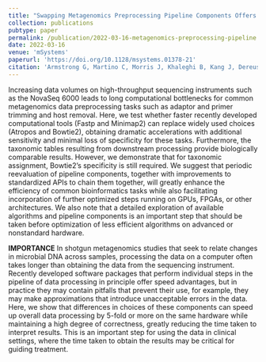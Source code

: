 ```yaml
---
title: "Swapping Metagenomics Preprocessing Pipeline Components Offers Speed and Sensitivity Increases"
collection: publications
pubtype: paper
permalink: /publication/2022-03-16-metagenomics-preprocessing-pipeline
date: 2022-03-16
venue: 'mSystems'
paperurl: 'https://doi.org/10.1128/msystems.01378-21'
citation: 'Armstrong G, Martino C, Morris J, Khaleghi B, Kang J, Dereus J, Zhu Q, Roush D, McDonald D, Gonzalez A, Shaffer J, Carpenter C, Estaki M, Wandro S, Eilert S, Akel A, Eno J, Curewitz K, Swafford A, <b>Moshiri N</b>, Rosing T, Knight R (2022). "Swapping Metagenomics Preprocessing Pipeline Components Offers Speed and Sensitivity Increases." <i>mSystems</i>. 7(2):e01378-21. <a href="https://doi.org/10.1128/msystems.01378-21" target="_blank">doi:10.1128/msystems.01378-21</a>'
---
```

Increasing data volumes on high-throughput sequencing instruments such as the NovaSeq 6000 leads to long computational bottlenecks for common metagenomics data preprocessing tasks such as adaptor and primer trimming and host removal. Here, we test whether faster recently developed computational tools (Fastp and Minimap2) can replace widely used choices (Atropos and Bowtie2), obtaining dramatic accelerations with additional sensitivity and minimal loss of specificity for these tasks. Furthermore, the taxonomic tables resulting from downstream processing provide biologically comparable results. However, we demonstrate that for taxonomic assignment, Bowtie2’s specificity is still required. We suggest that periodic reevaluation of pipeline components, together with improvements to standardized APIs to chain them together, will greatly enhance the efficiency of common bioinformatics tasks while also facilitating incorporation of further optimized steps running on GPUs, FPGAs, or other architectures. We also note that a detailed exploration of available algorithms and pipeline components is an important step that should be taken before optimization of less efficient algorithms on advanced or nonstandard hardware.

**IMPORTANCE** In shotgun metagenomics studies that seek to relate changes in microbial DNA across samples, processing the data on a computer often takes longer than obtaining the data from the sequencing instrument. Recently developed software packages that perform individual steps in the pipeline of data processing in principle offer speed advantages, but in practice they may contain pitfalls that prevent their use, for example, they may make approximations that introduce unacceptable errors in the data. Here, we show that differences in choices of these components can speed up overall data processing by 5-fold or more on the same hardware while maintaining a high degree of correctness, greatly reducing the time taken to interpret results. This is an important step for using the data in clinical settings, where the time taken to obtain the results may be critical for guiding treatment.
